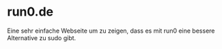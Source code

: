 # run0.de
Eine sehr einfache Webseite um zu zeigen, dass es mit run0 eine bessere Alternative zu sudo gibt.
